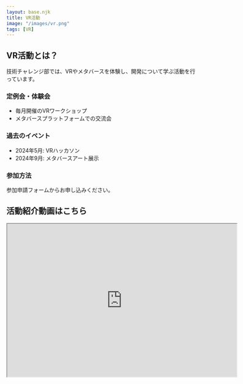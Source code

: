 ```yaml
---
layout: base.njk
title: VR活動
image: "/images/vr.png"
tags: [VR]
---
```


## VR活動とは？

技術チャレンジ部では、VRやメタバースを体験し、開発について学ぶ活動を行っています。

### 定例会・体験会

- 毎月開催のVRワークショップ  
- メタバースプラットフォームでの交流会

### 過去のイベント

- 2024年5月: VRハッカソン  
- 2024年9月: メタバースアート展示

### 参加方法

参加申請フォームからお申し込みください。

## 活動紹介動画はこちら

<div>
<iframe width="600" height="400" src="https://www.youtube.com/embed/88OCrMBTqK4?si=VNXAom83NpADfaLj"></iframe>
</div>